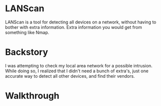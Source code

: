 # LANScan
LANScan is a tool for detecting all devices on a network, without having to bother with extra information. Extra information you would get from something like Nmap.

# Backstory
I was attempting to check my local area network for a possible intrusion. While doing so, I realized that I didn't need a bunch of extra's, just one accurate way to detect all other devices, and find their vendors.

# Walkthrough
